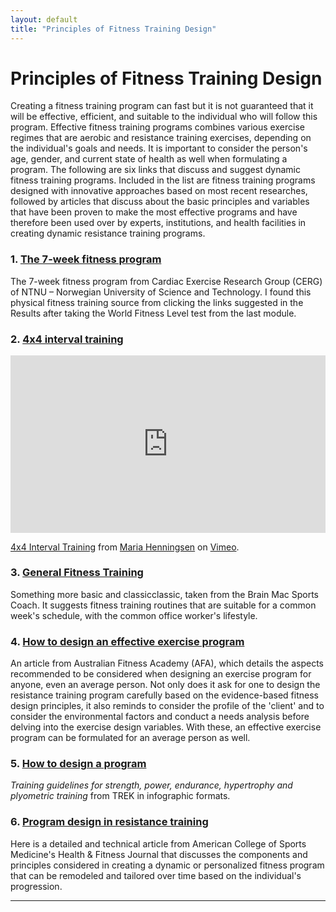 ```yaml
---
layout: default
title: "Principles of Fitness Training Design"
---
```


# Principles of Fitness Training Design

Creating a fitness training program can fast but it is not guaranteed that it will be effective, efficient, and suitable to the individual who will follow this program. Effective fitness training programs combines various exercise regimes that are aerobic and resistance training exercises, depending on the individual's goals and needs. It is important to consider the person's age, gender, and current state of health as well when formulating a program. The following are six links that discuss and suggest dynamic fitness training programs. Included in the list are fitness training programs designed with innovative approaches based on most recent researches, followed by articles that discuss about the basic principles and variables that have been proven to make the most effective programs and have therefore been used over by experts, institutions, and health facilities in creating dynamic resistance training programs.

### 1. [The 7-week fitness program](https://www.ntnu.edu/cerg/regimen)

The 7-week fitness program from Cardiac Exercise Research Group (CERG) of NTNU – Norwegian University of Science and Technology. I found this physical fitness training source from clicking the links suggested in the Results after taking the World Fitness Level test from the last module.


### 2. [4x4 interval training](https://vimeo.com/75764170 )

<div style="padding:56.25% 0 0 0;position:relative;"><iframe src="https://player.vimeo.com/video/75764170?color=ff9933" style="position:absolute;top:0;left:0;width:100%;height:100%;" frameborder="0" allow="autoplay; fullscreen; picture-in-picture" allowfullscreen></iframe></div><script src="https://player.vimeo.com/api/player.js"></script>

<p><a href="https://vimeo.com/75764170">4x4 Interval Training</a> from <a href="https://vimeo.com/user21405256">Maria Henningsen</a> on <a href="https://vimeo.com">Vimeo</a>.</p>


### 3. [General Fitness Training](https://www.brianmac.co.uk/genfitness.htm)

Something more basic and classicclassic, taken from the Brain Mac Sports Coach. It suggests fitness training routines that are suitable for a common week's schedule, with the common office worker's lifestyle.


### 4. [How to design an effective exercise program](https://www.fitnesseducation.edu.au/blog/education/how-to-design-an-effective-exercise-program/)

An article from Australian Fitness Academy (AFA), which details the aspects recommended to be considered when designing an exercise program for anyone, even an average person. Not only does it ask for one to design the resistance training program carefully based on the evidence-based fitness design principles, it also reminds to consider the profile of the 'client' and to consider the environmental factors and conduct a needs analysis before delving into the exercise design variables. With these, an effective exercise program can be formulated for an average person as well.


### 5. [How to design a program](https://exercise.trekeducation.org/resistance-training/design/)

*Training guidelines for strength, power, endurance, hypertrophy and plyometric training* from TREK in infographic formats.


### 6. [Program design in resistance training](https://journals.lww.com/acsm-healthfitness/fulltext/2006/07000/personalize_it__program_design_in_resistance.6.aspx)

Here is a detailed and technical article from American College of Sports Medicine's Health & Fitness Journal that discusses the components and principles considered in creating a dynamic or personalized fitness program that can be remodeled and tailored over time based on the individual's progression.

---
